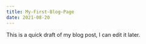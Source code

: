 ```yaml
---
title: My-First-Blog-Page
date: 2021-08-20
---
```



This is a quick draft of my blog post, I can edit it later.
